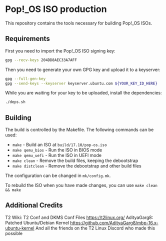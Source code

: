 # Pop!\_OS ISO production

This repository contains the tools necessary for building Pop!\_OS ISOs.

## Requirements

First you need to import the Pop!\_OS ISO signing key:

```sh
gpg --recv-keys 204DD8AEC33A7AFF
```

Then you need to generate your own GPG key and upload it to a keyserver:

```sh
gpg --full-gen-key
gpg --send-keys --keyserver keyserver.ubuntu.com ${YOUR_KEY_ID_HERE}
```

While you are waiting for your key to be uploaded, install the dependencies:

```sh
./deps.sh
```

## Building

The build is controlled by the Makefile. The following commands can be used:
- `make` - Build an ISO at `build/17.10/pop-os.iso`
- `make qemu_bios` - Run the ISO in BIOS mode
- `make qemu_uefi` - Run the ISO in UEFI mode
- `make clean` - Remove the build files, keeping the debootstrap
- `make distclean` - Remove the debootstrap and other build files

The configuration can be changed in `mk/config.mk`.

To rebuild the ISO when you have made changes, you can use `make clean && make`


## Additional Credits
T2 Wiki: T2 Conf and DKMS Conf Files 
https://t2linux.org/ 
AdityaGarg8: Patched Ubuntu/Debian Kernel 
https://github.com/AdityaGarg8/mbp-16.x-ubuntu-kernel
And all the friends on the T2 Linux Discord who made this possible 

